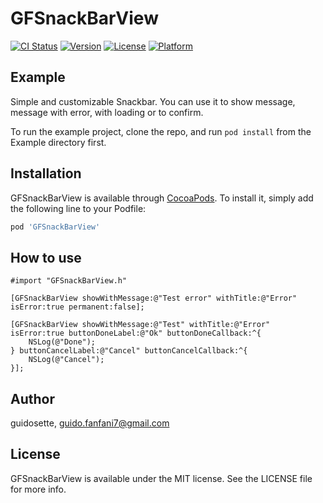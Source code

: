 # GFSnackBarView

[![CI Status](https://img.shields.io/travis/guidosette/GFSnackBarView.svg?style=flat)](https://travis-ci.org/guidosette/GFSnackBarView)
[![Version](https://img.shields.io/cocoapods/v/GFSnackBarView.svg?style=flat)](https://cocoapods.org/pods/GFSnackBarView)
[![License](https://img.shields.io/cocoapods/l/GFSnackBarView.svg?style=flat)](https://cocoapods.org/pods/GFSnackBarView)
[![Platform](https://img.shields.io/cocoapods/p/GFSnackBarView.svg?style=flat)](https://cocoapods.org/pods/GFSnackBarView)

## Example

Simple and customizable Snackbar. You can use it to show message, message with error, with loading or to confirm.

To run the example project, clone the repo, and run `pod install` from the Example directory first.

## Installation

GFSnackBarView is available through [CocoaPods](https://cocoapods.org). To install
it, simply add the following line to your Podfile:

```ruby
pod 'GFSnackBarView'
```

## How to use

    #import "GFSnackBarView.h"

    [GFSnackBarView showWithMessage:@"Test error" withTitle:@"Error" isError:true permanent:false];

    [GFSnackBarView showWithMessage:@"Test" withTitle:@"Error" isError:true buttonDoneLabel:@"Ok" buttonDoneCallback:^{
		NSLog(@"Done");
	} buttonCancelLabel:@"Cancel" buttonCancelCallback:^{
		NSLog(@"Cancel");
	}];

## Author

guidosette, guido.fanfani7@gmail.com

## License

GFSnackBarView is available under the MIT license. See the LICENSE file for more info.
